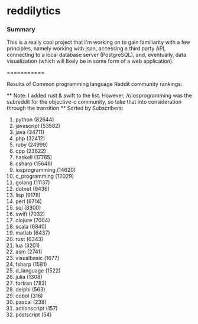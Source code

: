 reddilytics
===========

### Summary

This is a really cool project that I'm working on to gain familiarity with a few principles, namely working with json,
accessing a third party API, connecting to a local database server (PostgreSQL), and, eventually, data visualization (which will likely be in some form of a web application). 

===========


Results of Common programming language Reddit community rankings: 


** Note: I added rust & swift to the list.  However, /r/iosprogramming was the subreddit for the objective-c community, so take that into consideration through the transition **
Sorted by Subscribers: 

1. python (82644)
2. javascript (53582)
3. java (34711)
4. php (32412)
5. ruby (24999)
6. cpp (23622)
7. haskell (17765)
8. csharp (15646)
9. iosprogramming (14620)
10. c_programming (12029)
11. golang (11137)
12. dotnet (9436)
13. lisp (9178)
14. perl (8714)
15. sql (8300)
16. swift (7032)
17. clojure (7004)
18. scala (6840)
19. matlab (6437)
20. rust (6343)
21. lua (3201)
22. asm (2741)
23. visualbasic (1677)
24. fsharp (1581)
25. d_language (1522)
26. julia (1308)
27. fortran (783)
28. delphi (563)
29. cobol (316)
30. pascal (238)
31. actionscript (157)
32. postscript (54)
